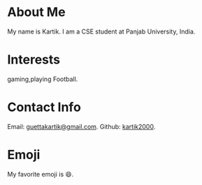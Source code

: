 # About Me
My name is Kartik. I am a CSE student at Panjab University, India.
# Interests
gaming,playing Football.
# Contact Info
Email: [guettakartik@gmail.com](mailto:guettakartik@gmail.com).
Github: [kartik2000](https://github.com/kartik2000).
# Emoji
My favorite emoji is :smile:.
